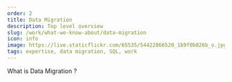 ```yaml
---
order: 2
title: Data Migration
description: Top level overview
slug: /work/what-we-know-about/data-migration
icon: info
image: https://live.staticflickr.com/65535/54422866520_1b9f0b826b_o.jpg
tags: expertise, data migration, SQL, work
---
```


What is Data Migration ?
